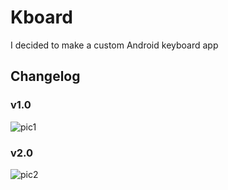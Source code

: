# Kboard

I decided to make a custom Android keyboard app

## Changelog

### v1.0
![pic1](https://i.imgur.com/Mg8TT6Xl.jpg)

### v2.0
![pic2](https://i.imgur.com/V9Z17H7l.jpg)
